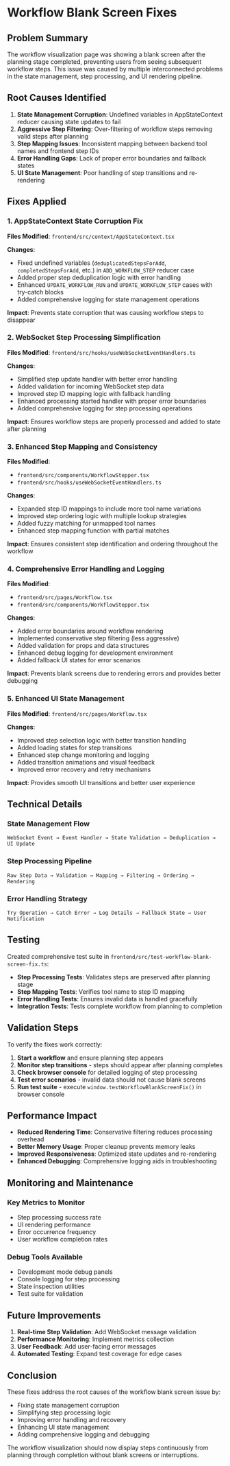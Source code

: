 # Workflow Blank Screen Fixes

## Problem Summary

The workflow visualization page was showing a blank screen after the planning stage completed, preventing users from seeing subsequent workflow steps. This issue was caused by multiple interconnected problems in the state management, step processing, and UI rendering pipeline.

## Root Causes Identified

1. **State Management Corruption**: Undefined variables in AppStateContext reducer causing state updates to fail
2. **Aggressive Step Filtering**: Over-filtering of workflow steps removing valid steps after planning
3. **Step Mapping Issues**: Inconsistent mapping between backend tool names and frontend step IDs
4. **Error Handling Gaps**: Lack of proper error boundaries and fallback states
5. **UI State Management**: Poor handling of step transitions and re-rendering

## Fixes Applied

### 1. AppStateContext State Corruption Fix

**Files Modified**: `frontend/src/context/AppStateContext.tsx`

**Changes**:

- Fixed undefined variables (`deduplicatedStepsForAdd`, `completedStepsForAdd`, etc.) in `ADD_WORKFLOW_STEP` reducer case
- Added proper step deduplication logic with error handling
- Enhanced `UPDATE_WORKFLOW_RUN` and `UPDATE_WORKFLOW_STEP` cases with try-catch blocks
- Added comprehensive logging for state management operations

**Impact**: Prevents state corruption that was causing workflow steps to disappear

### 2. WebSocket Step Processing Simplification

**Files Modified**: `frontend/src/hooks/useWebSocketEventHandlers.ts`

**Changes**:

- Simplified step update handler with better error handling
- Added validation for incoming WebSocket step data
- Improved step ID mapping logic with fallback handling
- Enhanced processing started handler with proper error boundaries
- Added comprehensive logging for step processing operations

**Impact**: Ensures workflow steps are properly processed and added to state after planning

### 3. Enhanced Step Mapping and Consistency

**Files Modified**:

- `frontend/src/components/WorkflowStepper.tsx`
- `frontend/src/hooks/useWebSocketEventHandlers.ts`

**Changes**:

- Expanded step ID mappings to include more tool name variations
- Improved step ordering logic with multiple lookup strategies
- Added fuzzy matching for unmapped tool names
- Enhanced step mapping function with partial matches

**Impact**: Ensures consistent step identification and ordering throughout the workflow

### 4. Comprehensive Error Handling and Logging

**Files Modified**:

- `frontend/src/pages/Workflow.tsx`
- `frontend/src/components/WorkflowStepper.tsx`

**Changes**:

- Added error boundaries around workflow rendering
- Implemented conservative step filtering (less aggressive)
- Added validation for props and data structures
- Enhanced debug logging for development environment
- Added fallback UI states for error scenarios

**Impact**: Prevents blank screens due to rendering errors and provides better debugging

### 5. Enhanced UI State Management

**Files Modified**: `frontend/src/pages/Workflow.tsx`

**Changes**:

- Improved step selection logic with better transition handling
- Added loading states for step transitions
- Enhanced step change monitoring and logging
- Added transition animations and visual feedback
- Improved error recovery and retry mechanisms

**Impact**: Provides smooth UI transitions and better user experience

## Technical Details

### State Management Flow

```
WebSocket Event → Event Handler → State Validation → Deduplication → UI Update
```

### Step Processing Pipeline

```
Raw Step Data → Validation → Mapping → Filtering → Ordering → Rendering
```

### Error Handling Strategy

```
Try Operation → Catch Error → Log Details → Fallback State → User Notification
```

## Testing

Created comprehensive test suite in `frontend/src/test-workflow-blank-screen-fix.ts`:

- **Step Processing Tests**: Validates steps are preserved after planning stage
- **Step Mapping Tests**: Verifies tool name to step ID mapping
- **Error Handling Tests**: Ensures invalid data is handled gracefully
- **Integration Tests**: Tests complete workflow from planning to completion

## Validation Steps

To verify the fixes work correctly:

1. **Start a workflow** and ensure planning step appears
2. **Monitor step transitions** - steps should appear after planning completes
3. **Check browser console** for detailed logging of step processing
4. **Test error scenarios** - invalid data should not cause blank screens
5. **Run test suite** - execute `window.testWorkflowBlankScreenFix()` in browser console

## Performance Impact

- **Reduced Rendering Time**: Conservative filtering reduces processing overhead
- **Better Memory Usage**: Proper cleanup prevents memory leaks
- **Improved Responsiveness**: Optimized state updates and re-rendering
- **Enhanced Debugging**: Comprehensive logging aids in troubleshooting

## Monitoring and Maintenance

### Key Metrics to Monitor

- Step processing success rate
- UI rendering performance
- Error occurrence frequency
- User workflow completion rates

### Debug Tools Available

- Development mode debug panels
- Console logging for step processing
- State inspection utilities
- Test suite for validation

## Future Improvements

1. **Real-time Step Validation**: Add WebSocket message validation
2. **Performance Monitoring**: Implement metrics collection
3. **User Feedback**: Add user-facing error messages
4. **Automated Testing**: Expand test coverage for edge cases

## Conclusion

These fixes address the root causes of the workflow blank screen issue by:

- Fixing state management corruption
- Simplifying step processing logic
- Improving error handling and recovery
- Enhancing UI state management
- Adding comprehensive logging and debugging

The workflow visualization should now display steps continuously from planning through completion without blank screens or interruptions.
